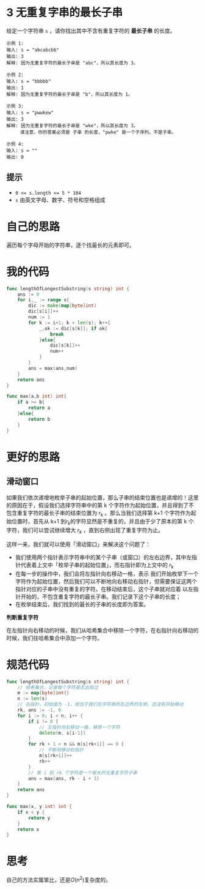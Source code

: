 # 3 无重复字串的最长子串

给定一个字符串 `s` ，请你找出其中不含有重复字符的 **最长子串** 的长度。

```
示例 1:
输入: s = "abcabcbb"
输出: 3 
解释: 因为无重复字符的最长子串是 "abc"，所以其长度为 3。

示例 2:
输入: s = "bbbbb"
输出: 1
解释: 因为无重复字符的最长子串是 "b"，所以其长度为 1。

示例 3:
输入: s = "pwwkew"
输出: 3
解释: 因为无重复字符的最长子串是 "wke"，所以其长度为 3。
     请注意，你的答案必须是 子串 的长度，"pwke" 是一个子序列，不是子串。
     
示例 4:
输入: s = ""
输出: 0
```

## 提示

- `0 <= s.length <= 5 * 104`
- `s` 由英文字母、数字、符号和空格组成

# 自己的思路

遍历每个字母开始的字符串，逐个找最长的元素即可。

# 我的代码

```go
func lengthOfLongestSubstring(s string) int {
    ans := 0
    for i,_ := range s{
        dic := make(map[byte]int)
        dic[s[i]]++
        num := 1
        for k := i+1; k < len(s); k++{
            _,ok := dic[s[k]]; if ok{
                break
            }else{
                dic[s[k]]++
                num++
            }
        }
        ans = max(ans,num)
    }
    return ans
}

func max(a,b int) int{
    if a >= b{
        return a
    }else{
        return b
    }
}
```

# 更好的思路

## 滑动窗口

如果我们依次递增地枚举子串的起始位置，那么子串的结束位置也是递增的！这里的原因在于，假设我们选择字符串中的第 k 个字符作为起始位置，并且得到了不包含重复字符的最长子串的结束位置为 $r_k$ 。那么当我们选择第 k+1 个字符作为起始位置时，首先从 k+1 到$r_k$的字符显然是不重复的，并且由于少了原本的第 k 个字符，我们可以尝试继续增大 $r_k$ ，直到右侧出现了重复字符为止。

这样一来，我们就可以使用「滑动窗口」来解决这个问题了：

- 我们使用两个指针表示字符串中的某个子串（或窗口）的左右边界，其中左指针代表着上文中「枚举子串的起始位置」，而右指针即为上文中的 $r_k$
- 在每一步的操作中，我们会将左指针向右移动一格，表示 我们开始枚举下一个字符作为起始位置，然后我们可以不断地向右移动右指针，但需要保证这两个指针对应的子串中没有重复的字符。在移动结束后，这个子串就对应着 以左指针开始的，不包含重复字符的最长子串。我们记录下这个子串的长度；
- 在枚举结束后，我们找到的最长的子串的长度即为答案。

**判断重复字符**

在左指针向右移动的时候，我们从哈希集合中移除一个字符，在右指针向右移动的时候，我们往哈希集合中添加一个字符。

# 规范代码

```go
func lengthOfLongestSubstring(s string) int {
    // 哈希集合，记录每个字符是否出现过
    m := map[byte]int{}
    n := len(s)
    // 右指针，初始值为 -1，相当于我们在字符串的左边界的左侧，还没有开始移动
    rk, ans := -1, 0
    for i := 0; i < n; i++ {
        if i != 0 {
            // 左指针向右移动一格，移除一个字符
            delete(m, s[i-1])
        }
        for rk + 1 < n && m[s[rk+1]] == 0 {
            // 不断地移动右指针
            m[s[rk+1]]++
            rk++
        }
        // 第 i 到 rk 个字符是一个极长的无重复字符子串
        ans = max(ans, rk - i + 1)
    }
    return ans
}

func max(x, y int) int {
    if x < y {
        return y
    }
    return x
}

```

# 思考

自己的方法实属笨比，还是$O(n^2)$复杂度的。

